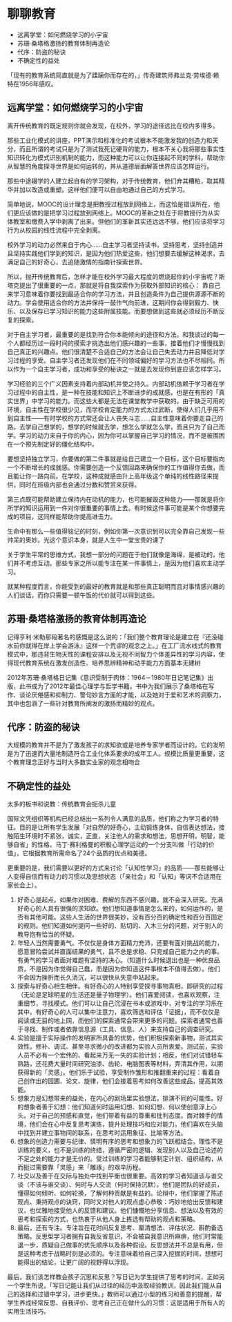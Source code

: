 # 聊聊教育

<!-- MarkdownTOC -->

- 远离学堂：如何燃烧学习的小宇宙
- 苏珊·桑塔格激扬的教育体制再造论
- 代序：防盗的秘诀
- 不确定性的益处

<!-- /MarkdownTOC -->


「现有的教育系统简直就是为了蹂躏你而存在的，」传奇建筑师弗兰克·劳埃德·赖特在1956年感叹。

## 远离学堂：如何燃烧学习的小宇宙

离开传统教育的既定规则你就会发现，在校外，学习的途径远比在校内多得多。

那些工业化模式的讲座，PPT演示和标准化的考试根本不能激发我的创造力和天分，而且所谓的考试只是为了测试我死记硬背的能力，根本不关心我将那些事实性知识转化为模式识别机制的能力，而这种能力可以让你连接起不同的学科，帮助你从智慧的角度探寻世界是如何运转的，并从道德层面解答世界应该怎样运行。

那些中途辍学的人建立起自有的学习架构，对于传统教育，他们弃其糟粕，取其精华并加以改造或重塑。这样他们便可以自由地通过自己的方式学习。

简单地说，MOOC的设计理念是把教授过程放到网络上，而这恰是错误所在，他们更应该做的是把学习过程放到网络上。MOOC的革新之处在于将教授行为从实体教室和缴费入学中剥离了出来。但他们的革新其实还远远不够，他们应该将学习行为从校园的线性流程中完全剥离。

校外学习的动力必然来自于内心……自主学习者坚持读书，坚持思考，坚持创造并且坚持实践他们学到的知识，是因为他们热爱这些，他们想要去缓解这种渴求，去满足自己的好奇心，去追随激情的指南针探索世界。

所以，抛开传统教育后，怎样才能在校外学习最大程度的燃烧起你的小宇宙呢？斯塔克提出了很重要的一点，那就是将自我探索作为获取外部知识的核心： 靠自己来学习意味着你要找到最适合你的学习方法，并且创造条件为自己提供源源不断的动力。学会使用适合你的方法并保持一鼓作气向前进，这期间你会得到毅力、快乐、以及保存已学习知识的能力这些附属技能。而要想做到这些就必须经历不断反复的探索。

对于自主学习者，最重要的是找到符合你本能倾向的途径和方法。和我谈过的每一个人都经历过一段时间的摸索才挑选出他们感兴趣的一些事，接着他们才慢慢找到自己真正的兴趣点。他们很清楚不合适自己的方法会让自己失去动力并且降低对学习过程的享受。自主学习者还发现他们在不同领域偏好的学习方法也不尽相同。所以作为一个自主学习者，成功和享受的秘诀之一就是去发现你到底应该怎样学习。

学习经验的三个广义因素支持着内部动机并使之持久。内部动机依赖于学习者在学习过程中的自主性，是一种在技能和知识上不断进步的成就感，也是在有形的「真实世界」中学习的能力。而这些大都是无法在课堂教学中获取的。由于缺乏可用的环境，自主性在学校很少见，而学校肯定能力的方式太过武断，使得人们几乎用不到自主性——有时学校的方式常还会让人丧失斗志……自主性意味着你要走自己的路。去学自己想学的，想学的时候就去学，想怎么学就怎么学，而且只为了自己而学。学习的动力来自于你的内心，因为你可以掌握自己学习的情况，而不是被围困在一个预先制定好的僵化结构中。

要想坚持独立学习，你要做的第二件事就是给自己建立一个目标，这个目标要指向一个不断增长的成就感。你需要创造一个反馈回路来确保你的工作值得你去做，而且能让你一路向前。在学校，这种成就感由升上高年级这个单纯的线性路径来提供，同时在班级内部也会通过分数和赞赏来获得。

第三点既可能帮助建立保持内在动机的能力，也可能摧毁这种能力——那就是将你所学的知识运用到一件对你很重要的事情上去。有时候这件事可能是某个你想要完成的项目，这同样能帮助你提高进击力。

生命中有那么一些值得铭记的时刻，例如你第一次意识到可以完全靠自己发现一些帅呆的奥妙。光这个意识本身，就是人生中一堂宝贵的课了

关于学生平常的思维方式，我想一部分的问题在于他们就像是海绵，是被动的，他们并不考虑互动。那些专家之所以能专注在某一件事情上，是因为他们喜欢主动学习。

就某种程度而言，你能受到的最好的教育就是和那些真正聪明而且对事情感兴趣的人们谈话，而你只需要一顿午饭的代价就可以得到这些。

## 苏珊·桑塔格激扬的教育体制再造论

记得亨利·米勒那段著名的感慨是这么说的：「我们整个教育理论是建立在『还没碰水前你就得在岸上学会游泳』这样一个荒谬的观念之上。」在工厂流水线式的教育模式中，那违背生物天性的课程安排以及无视不同智力个体差异性的学习内容，使得现代教育系统在激发创造性、培养思辨精神和动手能力方面基本无建树

2012年苏珊·桑塔格日记集《意识受制于肉体：1964－1980年日记笔记集》出版，此书成为了2012年最佳心理学与哲学书籍。书中为我们展示了桑塔格在写作、谈论厌倦感和抑制力、警句妙言方面的才能，以及她对于爱和艺术的洞察力，其中也包涵了一些针对教育所阐发的激扬而精妙的观点。

## 代序：防盗的秘诀

大规模的教育并不是为了激发孩子的求知欲或是培养专家学者而设计的。它的发明是为了迅速而大量地制造符合工业化体系要求的成年工人。规模比质量更重要，这个教育理念正好与当时大多数实业家的观念相吻合

## 不确定性的益处

太多的板书和说教：传统教育会扼杀儿童

国际文凭组织等机构已经总结出一系列令人满意的品质，他们称之为学习者的特征。目的是让所有学生发展「对自然的好奇心，主动锻练身体，自信表达想法，接触陌生环境时不紧张，诚实，正直，关注他人的需求和想法，思想开明，明智，能够自省」的性格。马丁·赛利格曼的积极心理学运动的一个分支叫做「行动的价值」，它根据教育所需命名了24个品质的优点和美德。

更重要的是，我们需要以更好的方式来讨论「认知性学习」的品质——那些能够让人变得自信而有动力的习惯以及思想状态（「亲社会」和「认知」等词不合适用在家长会上）。

1. 好奇心是起点。如果你对困难、费解的东西不感兴趣，就不会深入研究。充满好奇心的人具有很强的求知欲。他们想知道事情是怎么来的，如何运作的，是否有其他可能。这些人生活的世界很美妙，没有百分百的确定性和百分百固定的规则。他们知道如何提问一些好的、贴切的、入木三分的问题，对于别人的教导抱有恰当的怀疑。
2. 年轻人当然需要勇气。不仅仅是身体方面精力充沛，还要有面对挑战的能力，愿意冒险尝试并直面结果的勇气，且不总是求稳、只完成自己能力之内的事。有勇气的学习者面对难题有坚持的决心。（知道什么时候退出也是一种优良品质，不是因为你觉得自己蠢，而是因为你知道这件事根本不值得去做）。他们不会因为挫折而长久消沉，可以很快从失意中站起来。
3. 探索与好奇心相生相伴。有好奇心的人特别享受探寻事物真相，即研究的过程（无论是足球明星的生活还是量子物理学）。他们喜爱阅读，也喜欢观察，注重细节，寻找模式。他们可以让自己沉浸在书本或游戏中，对专注的学习乐在其中。有好奇心的人可以集中注意力，喜欢筛选和评估「证据」，而不仅仅是阅读或无目的地上网，而他们的探索通常会带来更多的问题。探索者通常也善于寻找、制作或者依靠信息源（工具、信息、人）来支持自己的调查研究。
4. 实验是擅于实际操作的发明家所具备的优势，他们积极探索新事物，测试其实效性。修补、调试、甚至寻求微小的改进都为实验人员所衷爱。测试前，实验人员不必有一个宏伟的、看起来万无一失的实验计划；相反，他们对试错轻车熟路，还花费大量时间研究油漆、齿轮、电脑图表等材料，弄清其作用，以期获得新的「灵感」。他们乐于试验，享受制作雏形和推翻重来的过程：看着自己创作出的园圃、论文、旋律，他们会接着思考如何改善这些成品，提高其效能。
5. 想象力是幻想带来的益处，在内心的剧场里实验想法，排演不同的可能性。好的想象者善于幻想：他们知道何时运用幻想、如何幻想、何以使创意浮上心头。对于自己的预感和直觉，他们带着有益的尊重和批判态度。面对棘手的情境，他们会在心中反复思考演练，提升处理技巧和应对能力。他们喜欢在头脑中找到并建立事物间的联系，在思考时运用象征、比喻等方法。
6. 想象的创造力需要与纪律、慎明有序的思考和想象力的飞跃相结合。理性不是训练的要义，也不是训练的终结，遵循严密的逻辑、发现别人以及自己论述的不足之处的能力才是无价的。受过训练的学习者能够制定计划、组织结构，从而挺过需要靠「灵感」来「雕琢」的艰辛历程。
7. 社交以及善于在交际与独处中找到平衡也很重要。高效的学习者知道该与谁交谈（不该与谁交谈）、何时与人交流（何时保持沉默）。他们是团队的好成员，懂得如何倾听、如何轮换，了解何种贡献是有益的。论辩中，他们掌握了陈述观点、秉持观点的诀窍，同时又对他人的观点虚心恭敬：巧妙地给出反馈和建议，也优雅地接受他人的反馈和建议。他们慷慨地分享信息、想法以及有效的思考和探索的方式，也热衷于从他人身上拣选有帮助的观点和策略。
8. 最后，还有专注。专注旨在花时间反复思考、厘清想法、评估状况、斟酌备选策略。反思型学习者拥有自我反省意识，不会被自我意识所麻痹，他们时常能退一步，质疑自己做事的优先顺序以及各种假设。反思想法并不总是有用，但是这种考虑于战略时刻是必须的。专注意味着给自己深入挖掘的时间，想想可能得出的结论，让更广阔的视野得以浮现。

最后，我们该怎样教会孩子沉思和反思？写日记为学生提供了思考的时间，正如另一个学生所说，「写日记能让我们从过往的经历中汲取经验教训，因此我们能从自己的选择和过错中学习，进步更快。」教师可以通过小型的练习和善意的提醒，帮学生养成经常反思、自我评价、思考自己正在做什么的习惯：这是适用于所有人的实用生活技巧。
